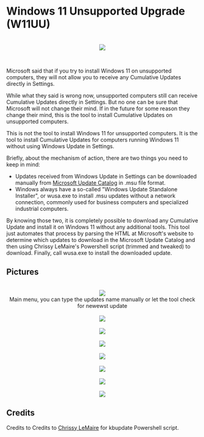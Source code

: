 # Windows 11 Unsupported Upgrade (W11UU)

<p align="center">
  <br>
  <img src="DemoPics/Untitled-1.png">
  <br>
</p>

<br>

Microsoft said that if you try to install Windows 11 on unsupported computers, they will not allow you to receive any Cumulative Updates directly in Settings. 

While what they said is wrong now, unsupported computers still can receive Cumulative Updates directly in Settings. But no one can be sure that Microsoft will not change their mind. If in the future for some reason they change their mind, this is the tool to install Cumulative Updates on unsupported computers.

This is not the tool to install Windows 11 for unsupported computers. It is the tool to install Cumulative Updates for computers running Windows 11 without using Windows Update in Settings.

Briefly, about the mechanism of action, there are two things you need to keep in mind:
- Updates received from Windows Update in Settings can be downloaded manually from [Microsoft Update Catalog](https://catalog.update.microsoft.com) in .msu file format.
- Windows always have a so-called "Windows Update Standalone Installer", or wusa.exe to install .msu updates without a network connection, commonly used for business computers and specialized industrial computers.

By knowing those two, it is completely possible to download any Cumulative Update and install it on Windows 11 without any additional tools. This tool just automates that process by parsing the HTML at Microsoft's website to determine which updates to download in the Microsoft Update Catalog and then using Chrissy LeMaire's Powershell script (trimmed and tweaked) to download. Finally, call wusa.exe to install the downloaded update.

## Pictures

<p align="center">
  <br>
  <img src="DemoPics/1.png">
  <br>
  Main menu, you can type the updates name manually or let the tool check for newewst update
  <br>
  <br>
  <img src="DemoPics/2.png">
  <br>
  <br>
  <img src="DemoPics/5.png">
  <br>
  <br>
  <img src="DemoPics/6.png">
  <br>
  <br>
  <img src="DemoPics/7.png">
  <br>
  <br>
  <img src="DemoPics/8.png">
  <br>
  <br>
  <img src="DemoPics/3.png">
  <br>
  <br>
  <img src="DemoPics/4.png">
  <br>
</p>

## Credits
Credits to Credits to [Chrissy LeMaire](https://github.com/potatoqualitee/kbupdate) for kbupdate Powershell script.
